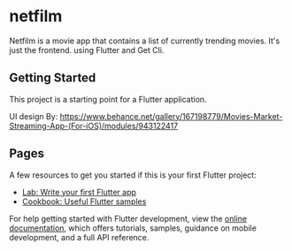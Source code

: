 # netfilm

Netfilm is a movie app that contains a list of currently trending movies. It's just the frontend. using Flutter and Get Cli.

## Getting Started

This project is a starting point for a Flutter application.

UI design By: https://www.behance.net/gallery/167198779/Movies-Market-Streaming-App-(For-iOS)/modules/943122417


## Pages

A few resources to get you started if this is your first Flutter project:

- [Lab: Write your first Flutter app](https://docs.flutter.dev/get-started/codelab)
- [Cookbook: Useful Flutter samples](https://docs.flutter.dev/cookbook)

For help getting started with Flutter development, view the
[online documentation](https://docs.flutter.dev/), which offers tutorials,
samples, guidance on mobile development, and a full API reference.
